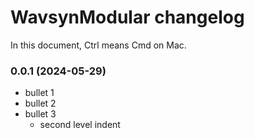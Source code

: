 # WavsynModular changelog
In this document, Ctrl means Cmd on Mac.

### 0.0.1 (2024-05-29)
- bullet 1
- bullet 2
- bullet 3
	- second level indent
